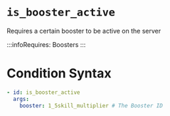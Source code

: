 # `is_booster_active`

Requires a certain booster to be active on the server

:::infoRequires:
Boosters
:::

# Condition Syntax
```yaml
- id: is_booster_active
  args:
    booster: 1_5skill_multiplier # The Booster ID
```
